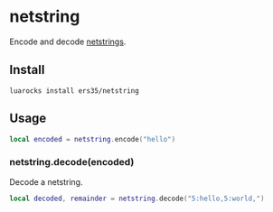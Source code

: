 # netstring

Encode and decode [netstrings](https://cr.yp.to/proto/netstrings.txt).

## Install
`luarocks install ers35/netstring`

## Usage

```lua
local encoded = netstring.encode("hello")
```

### netstring.decode(encoded)

Decode a netstring.

```lua
local decoded, remainder = netstring.decode("5:hello,5:world,")
```

